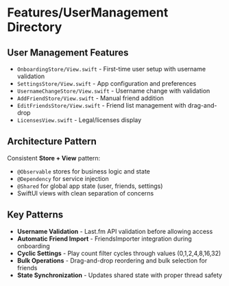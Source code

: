 # Features/UserManagement Directory

## User Management Features
- `OnboardingStore/View.swift` - First-time user setup with username validation
- `SettingsStore/View.swift` - App configuration and preferences
- `UsernameChangeStore/View.swift` - Username change with validation
- `AddFriendStore/View.swift` - Manual friend addition
- `EditFriendsStore/View.swift` - Friend list management with drag-and-drop
- `LicensesView.swift` - Legal/licenses display

## Architecture Pattern
Consistent **Store + View** pattern:
- `@Observable` stores for business logic and state
- `@Dependency` for service injection
- `@Shared` for global app state (user, friends, settings)
- SwiftUI views with clean separation of concerns

## Key Patterns
- **Username Validation** - Last.fm API validation before allowing access
- **Automatic Friend Import** - FriendsImporter integration during onboarding
- **Cyclic Settings** - Play count filter cycles through values (0,1,2,4,8,16,32)
- **Bulk Operations** - Drag-and-drop reordering and bulk selection for friends
- **State Synchronization** - Updates shared state with proper thread safety